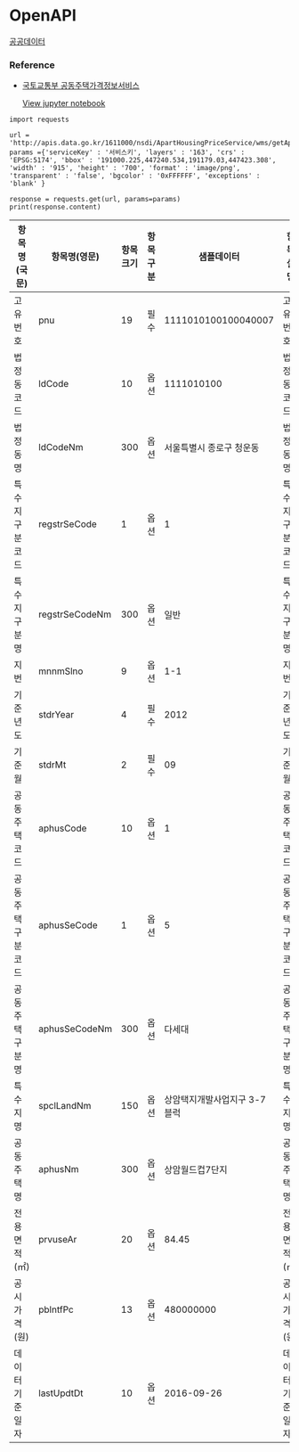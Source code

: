 # OpenAPI

<!---
```
conda install -c conda-forge xmltodict
```
--->

[공공데이터](https://www.data.go.kr/index.do)

### Reference

<!---
- [국토부 한국부동산원_전국 청약 분양정보 상세조회 서비스](https://www.data.go.kr/data/15098547/openapi.do)
```
# Python3 샘플 코드 #

import requests

url = 'http://openapi.reb.or.kr/OpenAPI_ToolInstallPackage/service/rest/ApplyhomeInfoSvc/getLttotPblancList'
params ={'serviceKey' : '서비스키', 'startmonth' : '202101', 'endmonth' : '202103', 'houseSecd' : '01', 'sido' : '강원', 'houseName' : '횡성 벨라시티', 'rentSecd' : '0' }

response = requests.get(url, params=params)
print(response.content)
```

- [국토부 한국수자원공사_토지 분양 정보](https://www.data.go.kr/data/15099019/openapi.do)
- [국토교통부_대지권등록정보조회서비스](https://www.data.go.kr/data/15056691/openapi.do)
- [국토교통부_토지특성정보서비스](https://www.data.go.kr/data/15057558/openapi.do)
- [국토교통부_아파트 분양권전매 신고 자료](https://www.data.go.kr/data/15056782/openapi.do)
--->

- [국토교통부 공동주택가격정보서비스](https://www.data.go.kr/tcs/dss/selectApiDataDetailView.do?publicDataPk=15057988)

  [View jupyter notebook](https://github.com/reejungkim/OpenAPI_Ministry_of_land/blob/main/%EA%B5%AD%ED%86%A0%EA%B5%90%ED%86%B5%EB%B6%80_%EA%B3%B5%EB%8F%99%EC%A3%BC%ED%83%9D%EA%B0%80%EA%B2%A9%EC%A0%95%EB%B3%B4%EC%84%9C%EB%B9%84%EC%8A%A4.ipynb)

```
import requests

url = 'http://apis.data.go.kr/1611000/nsdi/ApartHousingPriceService/wms/getApartHousingPriceWMS'
params ={'serviceKey' : '서비스키', 'layers' : '163', 'crs' : 'EPSG:5174', 'bbox' : '191000.225,447240.534,191179.03,447423.308', 'width' : '915', 'height' : '700', 'format' : 'image/png', 'transparent' : 'false', 'bgcolor' : '0xFFFFFF', 'exceptions' : 'blank' }

response = requests.get(url, params=params)
print(response.content)
```

| 항목명(국문)     | 항목명(영문)   | 항목크기 | 항목구분 | 샘플데이터                   | 항목설명         |
| ---------------- | -------------- | -------- | -------- | ---------------------------- | ---------------- |
| 고유번호         | pnu            | 19       | 필수     | 1111010100100040007          | 고유번호         |
| 법정동코드       | ldCode         | 10       | 옵션     | 1111010100                   | 법정동코드       |
| 법정동명         | ldCodeNm       | 300      | 옵션     | 서울특별시 종로구 청운동     | 법정동명         |
| 특수지구분코드   | regstrSeCode   | 1        | 옵션     | 1                            | 특수지구분코드   |
| 특수지구분명     | regstrSeCodeNm | 300      | 옵션     | 일반                         | 특수지구분명     |
| 지번             | mnnmSlno       | 9        | 옵션     | 1-1                          | 지번             |
| 기준년도         | stdrYear       | 4        | 필수     | 2012                         | 기준년도         |
| 기준월           | stdrMt         | 2        | 필수     | 09                           | 기준월           |
| 공동주택코드     | aphusCode      | 10       | 옵션     | 1                            | 공동주택코드     |
| 공동주택구분코드 | aphusSeCode    | 1        | 옵션     | 5                            | 공동주택구분코드 |
| 공동주택구분명   | aphusSeCodeNm  | 300      | 옵션     | 다세대                       | 공동주택구분명   |
| 특수지명         | spclLandNm     | 150      | 옵션     | 상암택지개발사업지구 3-7블럭 | 특수지명         |
| 공동주택명       | aphusNm        | 300      | 옵션     | 상암월드컵7단지              | 공동주택명       |
| 전용면적(㎡)     | prvuseAr       | 20       | 옵션     | 84.45                        | 전용면적(㎡)     |
| 공시가격(원)     | pblntfPc       | 13       | 옵션     | 480000000                    | 공시가격(원)     |
| 데이터기준일자   | lastUpdtDt     | 10       | 옵션     | 2016-09-26                   | 데이터기준일자   |
